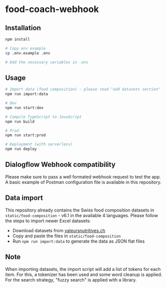 # food-coach-webhook

## Installation

```bash
npm install

# Copy env example
cp .env.example .env

# Add the necessary variables in .env
```

## Usage

```bash
# Import data (food composition) - please read "add datasets section"
npm run import:data

# Dev
npm run start:dev

# Compile TypeScript to JavaScript
npm run build

# Prod
npm run start:prod

# Deployment (with serverless)
npm run deploy
```

## Dialogflow Webhook compatibility

Please make sure to pass a well formated webhook request to test the app.
A basic example of Postman configuration file is available in this repository.

## Data import

This repository already contains the Swiss food composition datasets in `static/food-composition` - v6.1 in the available 4 languages.
Please follow the steps to import newer Excel datasets:
- Download datasets from [valeursnutritives.ch](https://www.valeursnutritives.ch/en/downloads/)
- Copy and paste the files in `static/food-composition`
- Run `npm run import:data` to generate the data as JSON flat files

## Note

When importing datasets, the import script will add a list of tokens for each item.
For this, a tokenizer has been used and some word cleanup is applied.
For the search strategy, "fuzzy search" is applied with a library.
